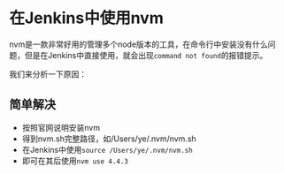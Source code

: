 # 在Jenkins中使用nvm

nvm是一款非常好用的管理多个node版本的工具，在命令行中安装没有什么问题，但是在Jenkins中直接使用，就会出现`command not found`的报错提示。

我们来分析一下原因：

## 简单解决

- 按照官网说明安装nvm
- 得到nvm.sh完整路径，如/Users/ye/.nvm/nvm.sh
- 在Jenkins中使用`source /Users/ye/.nvm/nvm.sh`
- 即可在其后使用`nvm use 4.4.3`



